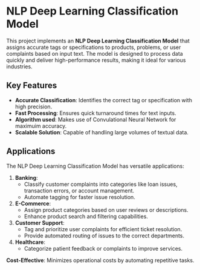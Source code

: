 # NLP Deep Learning Classification Model  
This project implements an **NLP Deep Learning Classification Model** that assigns accurate tags or specifications to products, problems, or user complaints based on input text. The model is designed to process data quickly and deliver high-performance results, making it ideal for various industries.  

## Key Features  
- **Accurate Classification**: Identifies the correct tag or specification with high precision.  
- **Fast Processing**: Ensures quick turnaround times for text inputs.
- **Algorithm used**: Makes use of Convulational Neural Network for maximuim accuracy. 
- **Scalable Solution**: Capable of handling large volumes of textual data.  

## Applications  
The NLP Deep Learning Classification Model has versatile applications:  
1. **Banking**:  
   - Classify customer complaints into categories like loan issues, transaction errors, or account management.  
   - Automate tagging for faster issue resolution.  
2. **E-Commerce**:  
   - Assign product categories based on user reviews or descriptions.  
   - Enhance product search and filtering capabilities.  
3. **Customer Support**:  
   - Tag and prioritize user complaints for efficient ticket resolution.  
   - Provide automated routing of issues to the correct departments.  
4. **Healthcare**:  
   - Categorize patient feedback or complaints to improve services.
   
  
**Cost-Effective**: Minimizes operational costs by automating repetitive tasks.  
